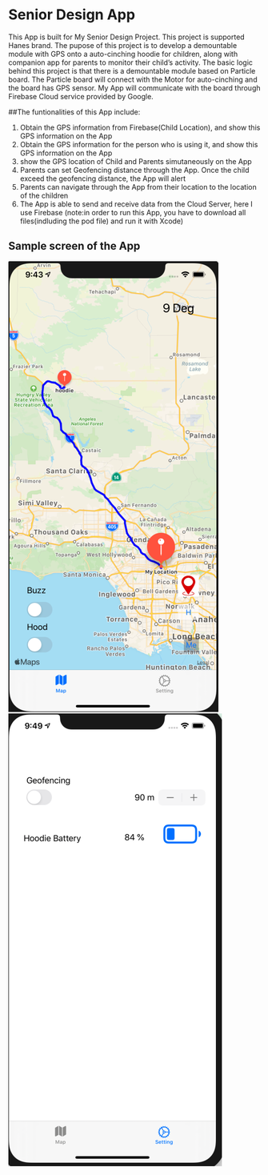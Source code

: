 
# Senior Design App
This App is built for My Senior Design Project. This project is supported Hanes brand. The pupose of this project is to develop a demountable module with GPS onto a auto-cinching hoodie for children, along with companion app for parents to monitor their child’s activity. The basic logic behind this project is that there is a demountable module based on Particle board. The Particle board will connect with the Motor for auto-cinching and the board has GPS sensor. My App will communicate with the board through Firebase Cloud service provided by Google. 


##The funtionalities of this App include:
1. Obtain the GPS information from Firebase(Child Location), and show this GPS information on the App
2. Obtain the GPS information for the person who is using it, and show this GPS information on the App
3. show the GPS location of Child and Parents simutaneously on the App
4. Parents can set Geofencing distance through the App. Once the child exceed the geofencing distance, the App will alert
5. Parents can navigate through the App from their location to the location of the children
6. The App is able to send and receive data from the Cloud Server, here I use Firebase
(note:in order to run this App, you have to download all files(indluding the pod file) and run it with Xcode)

## Sample screen of the App
![alt text](https://github.com/Ji1998/SeniorDesignApp/blob/master/Screen%20Shot%202020-04-02%20at%2021.43.56.png)
![alt text](https://github.com/Ji1998/SeniorDesignApp/blob/master/Screen%20Shot%202020-04-02%20at%2021.49.51.png)


